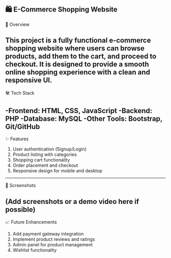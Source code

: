 🛍️ E-Commerce Shopping Website
---
📌 Overview

This project is a fully functional e-commerce shopping website where users can browse products, add them to the cart, and proceed to checkout. It is designed to provide a smooth online shopping experience with a clean and responsive UI.
---
🛠️ Tech Stack

-Frontend: HTML, CSS, JavaScript 
-Backend: PHP 
-Database: MySQL
-Other Tools: Bootstrap, Git/GitHub
---
✨ Features

1. User authentication (Signup/Login)
2. Product listing with categories
3. Shopping cart functionality
4. Order placement and checkout
5. Responsive design for mobile and desktop
---
📸 Screenshots

(Add screenshots or a demo video here if possible)
---
📈 Future Enhancements

1. Add payment gateway integration
2. Implement product reviews and ratings
3. Admin panel for product management
4. Wishlist functionality

